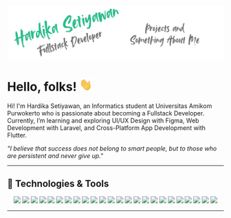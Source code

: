![Header](assets/apaini.png "Header")
# Hello, folks! <img src="assets/wave.gif" width="30px" height="30px" />

Hi! I'm Hardika Setiyawan, an Informatics student at Universitas Amikom Purwokerto who is passionate about becoming a Fullstack Developer.
Currently, I’m learning and exploring UI/UX Design with Figma, Web Development with Laravel, and Cross-Platform App Development with Flutter.

*"I believe that success does not belong to smart people, but to those who are persistent and never give up."*

---

## 🔧 Technologies & Tools
<p align="center">
  <img src="https://img.shields.io/badge/OS-Ubuntu-informational?style=flat&logo=ubuntu&logoColor=white&color=2bbc8a"/>
  <img src="https://img.shields.io/badge/Editor-VS_Code-informational?style=flat&logo=visual-studio-code&logoColor=white&color=2bbc8a"/>
  <img src="https://img.shields.io/badge/Code-Python-informational?style=flat&logo=python&logoColor=white&color=2bbc8a"/>
  <img src="https://img.shields.io/badge/Code-HTML-informational?style=flat&logo=html5&logoColor=white&color=2bbc8a"/>
  <img src="https://img.shields.io/badge/Code-CSS-informational?style=flat&logo=css3&logoColor=white&color=2bbc8a"/>
  <img src="https://img.shields.io/badge/Code-JavaScript-informational?style=flat&logo=javascript&logoColor=white&color=2bbc8a"/>
  <img src="https://img.shields.io/badge/Code-PHP-informational?style=flat&logo=php&logoColor=white&color=2bbc8a"/>
  <img src="https://img.shields.io/badge/DB-MySQL-informational?style=flat&logo=mysql&logoColor=white&color=2bbc8a"/>
  <img src="https://img.shields.io/badge/DB-PostgreSQL-informational?style=flat&logo=postgresql&logoColor=white&color=2bbc8a"/>
  <img src="https://img.shields.io/badge/DB-MongoDB-informational?style=flat&logo=mongodb&logoColor=white&color=2bbc8a"/>
  <img src="https://img.shields.io/badge/Tools-Docker-informational?style=flat&logo=docker&logoColor=white&color=2bbc8a"/>
  <img src="https://img.shields.io/badge/Framework-Laravel-informational?style=flat&logo=laravel&logoColor=white&color=2bbc8a"/>
  <img src="https://img.shields.io/badge/Framework-Flutter-informational?style=flat&logo=flutter&logoColor=white&color=2bbc8a"/>
  <img src="https://img.shields.io/badge/API-Postman-informational?style=flat&logo=postman&logoColor=white&color=2bbc8a"/>
  <img src="https://img.shields.io/badge/IDE-Arduino_IDE-informational?style=flat&logo=arduino&logoColor=white&color=2bbc8a"/>
  <img src="https://img.shields.io/badge/Diagram-Draw.io-informational?style=flat&logo=diagrams.net&logoColor=white&color=2bbc8a"/>
  <img src="https://img.shields.io/badge/Tools-Git-informational?style=flat&logo=git&logoColor=white&color=2bbc8a"/>
  <img src="https://img.shields.io/badge/Tools-GitHub-informational?style=flat&logo=github&logoColor=white&color=2bbc8a"/>
  <img src="https://img.shields.io/badge/Code-Java-informational?style=flat&logo=java&logoColor=white&color=2bbc8a"/>
  <img src="https://img.shields.io/badge/Code-C++-informational?style=flat&logo=c%2B%2B&logoColor=white&color=2bbc8a"/>
  <img src="https://img.shields.io/badge/Design-Figma-informational?style=flat&logo=figma&logoColor=white&color=2bbc8a"/>
  <img src="https://img.shields.io/badge/Frontend-Bootstrap-informational?style=flat&logo=bootstrap&logoColor=white&color=2bbc8a"/>
  <img src="https://img.shields.io/badge/Frontend-React-informational?style=flat&logo=react&logoColor=white&color=2bbc8a"/>
  <img src="https://img.shields.io/badge/Frontend-Tailwind_CSS-informational?style=flat&logo=tailwindcss&logoColor=white&color=2bbc8a"/>
</p>

---
